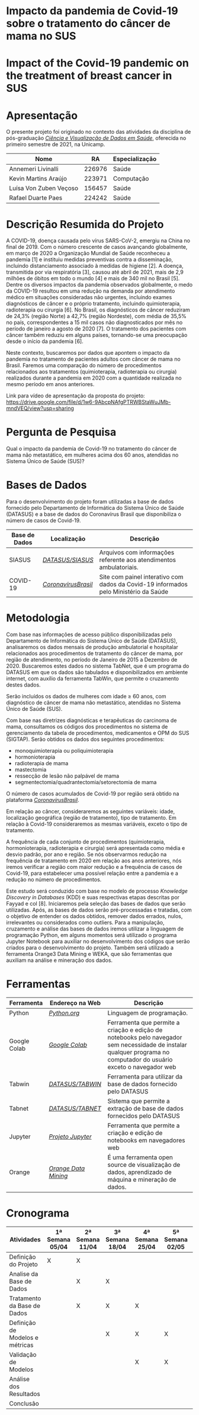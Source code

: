 # Impacto da pandemia de Covid-19 sobre o tratamento do câncer de mama no SUS

# Impact of the Covid-19 pandemic on the treatment of breast cancer in SUS

# Apresentação

O presente projeto foi originado no contexto das atividades da disciplina de pós-graduação [*Ciência e Visualização de Dados em Saúde*](https://github.com/datasci4health/home), oferecida no primeiro semestre de 2021, na Unicamp.

| Nome   | RA    | Especialização |
| ------ | ----- | -------------- |
| Annemeri Livinalli | 226976 | Saúde |
| Kevin Martins Araújo | 223971 | Computação |
| Luísa Von Zuben Veçoso | 156457 | Saúde |
| Rafael Duarte Paes | 224242 | Saúde |

# Descrição Resumida do Projeto
A COVID-19, doença causada pelo vírus SARS-CoV-2, emergiu na China no final de 2019. Com o número crescente de casos avançando globalmente, em março de 2020 a Organização Mundial de Saúde reconheceu a pandemia [1] e instituiu medidas preventivas contra a disseminação, incluindo distanciamento associado à medidas de higiene [2]. A doença, transmitida por via respiratória [3],  causou até abril de 2021, mais de 2,9 milhões de óbitos em todo o mundo [4] e mais de 340 mil no Brasil [5]. 
Dentre os diversos impactos da pandemia observados globalmente, o medo da COVID-19 resultou em uma redução na demanda por atendimento médico em situações consideradas não urgentes, incluindo exames diagnósticos de câncer e o próprio tratamento, incluindo quimioterapia, radioterapia ou cirurgia [6]. No Brasil, os diagnósticos de câncer reduziram de 24,3% (região Norte) a 42,7% (região Nordeste), com média de 35,5% no país, correspondentes a 15 mil casos não diagnosticados por mês no período de janeiro a agosto de 2020 [7]. O tratamento dos pacientes com câncer também reduziu em alguns países, tornando-se uma preocupação desde o início da pandemia [6]. 

Neste contexto, buscaremos por dados que apontem  o impacto da pandemia no tratamento de pacientes adultos com câncer de mama no Brasil. Faremos uma comparação do número de procedimentos relacionados aos tratamentos (quimioterapia, radioterapia ou cirurgia) realizados durante a pandemia em 2020 com a quantidade realizada no mesmo período em anos anteriores.

Link para vídeo de apresentação da proposta do projeto: https://drive.google.com/file/d/1w6-9AbcpNAfgPTRWBStaWuJMb-mndVEQ/view?usp=sharing 

# Pergunta de Pesquisa
Qual o impacto da pandemia de Covid-19 no tratamento do câncer de mama não metastático, em mulheres acima dos 60 anos, atendidas no Sistema Único de Saúde (SUS)?

# Bases de Dados
Para o desenvolvimento do projeto foram utilizadas a base de dados fornecido pelo Departamento de Informática do Sistema Único de Saúde (DATASUS) e a base de dados do Coronavírus Brasil que disponibiliza o número de casos de Covid-19.


| Base de Dados | Localização | Descrição |
|--|--|--|
| SIASUS | [*DATASUS/SIASUS*](http://www2.datasus.gov.br/DATASUS/index.php?area=0901&item=1&acao=22&pad=31655) | Arquivos com informações referente aos atendimentos ambulatoriais. |
|COVID-19 | [*CoronavírusBrasil*](https://covid.saude.gov.br/) | Site com painel interativo com dados da Covid-19 informados pelo Ministério da Saúde|



# Metodologia

Com base nas informações de acesso público disponibilizadas pelo Departamento de Informática do Sistema Único de Saúde (DATASUS), analisaremos os dados mensais de produção ambulatorial e hospitalar relacionados aos procedimentos de tratamento do câncer de mama, por região de atendimento, no período de Janeiro de 2015 a Dezembro de 2020. Buscaremos estes dados no sistema TabNet, que é um programa do DATASUS em que os dados são tabulados e disponibilizados em ambiente internet, com auxílio da ferramenta TabWin, que permite o cruzamento destes dados. 

Serão incluídos os dados de mulheres com idade ≥ 60 anos, com diagnóstico de câncer de mama não metastático, atendidas no Sistema Único de Saúde (SUS).

Com base nas diretrizes diagnósticas e terapêuticas do carcinoma de mama, consultamos os códigos dos procedimentos no sistema de gerenciamento da tabela de procedimentos, medicamentos e OPM do SUS (SIGTAP). Serão obtidos os dados dos seguintes procedimentos:
 * monoquimioterapia ou poliquimioterapia
 * hormonioterapia
 * radioterapia de mama
 * mastectomia
 * ressecção de lesão não palpável de mama
 * segmentectomia/quadrantectomia/setorectomia de mama

O número de casos acumulados de Covid-19 por região será obtido na plataforma [*CoronavírusBrasil*](https://covid.saude.gov.br/).

Em relação ao câncer, consideraremos as seguintes variáveis: idade, localização geográfica (região de tratamento), tipo de tratamento. Em relação à Covid-19 consideraremos as mesmas variáveis, exceto o tipo de tratamento.

A frequência de cada conjunto de procedimentos (quimioterapia, hormonioterapia, radioterapia e cirurgia) será apresentada como média e desvio padrão, por ano e região. Se nós observarmos redução na frequência de tratamento em 2020 em relação aos anos anteriores, nós iremos verificar a região com maior redução e a frequência de casos de Covid-19, para estabelecer uma possível relação entre a pandemia e a redução no número de procedimentos.

Este estudo será conduzido com base no modelo de processo *Knowledge Discovery in Databases* (KDD) e suas respectivas etapas descritas por Fayyad e col [8]. Iniciaremos pela seleção das bases de dados que serão utilizadas. Após, as bases de dados serão pré-processadas e tratadas, com o objetivo de entender os dados obtidos, remover dados errados, nulos, irrelevantes ou considerados como outliers. Para a manipulação, cruzamento e análise das bases de dados iremos utilizar a linguagem de programação Python, em alguns momentos será utilizado o programa Jupyter Notebook para auxiliar no desenvolvimento dos códigos que serão criados para o desenvolvimento do projeto. Também será utilizado a ferramenta Orange3 Data Mining e WEKA, que são ferramentas que auxiliam na análise e mineração dos dados.



# Ferramentas
| Ferramenta | Endereço na Web | Descrição
|--|--|--|
| Python |[*Python.org*](https://www.python.org/)| Linguagem de programação.  |
| Google Colab |[*Google Colab*](https://colab.research.google.com)| Ferramenta que permite a criação e edição de notebooks pelo navegador sem necessidade de instalar qualquer programa no computador do usuário exceto o navegador web|
| Tabwin |[*DATASUS/TABWIN*](https://datasus.saude.gov.br/transferencia-de-arquivos/)|Ferramenta para utilizar da base de dados fornecido pelo DATASUS |
| Tabnet |[*DATASUS/TABNET*](https://datasus.saude.gov.br/informacoes-de-saude-tabnet/)| Sistema que permite a extração de base de dados fornecidos pelo DATASUS | 
| Jupyter |[*Projeto Jupyter*](https://jupyter.org/)| Ferramenta que permite a criação e edição de notebooks em navegadores web|
| Orange | [*Orange Data Mining*](https://orangedatamining.com/) | É uma ferramenta open source de visualização de dados, aprendizado de máquina e mineração de dados. | 


# Cronograma

| Atividades | 1ª Semana 05/04 | 2ª Semana 11/04 | 3ª Semana 18/04 | 4ª Semana 25/04 | 5ª Semana 02/05 | 6ª Semana 09/05 | 7ª Semana 16/05 | 8ª Semana  23/05 |
|--|--|--|--|--|--|--|--|--|
Definição do Projeto            |X|X| | | | | | |
Analise da Base de Dados        | |X|X| | | | | | 
Tratamento da Base de Dados     | |X|X|X| | | | |
Definição de Modelos e métricas | | |X|X|X|X| | |
Validação de Modelos            | | | |X|X|X|X| |
Análise dos Resultados          | | | | | |X|X| |
Conclusão                       | | | | | |X|X|X|



